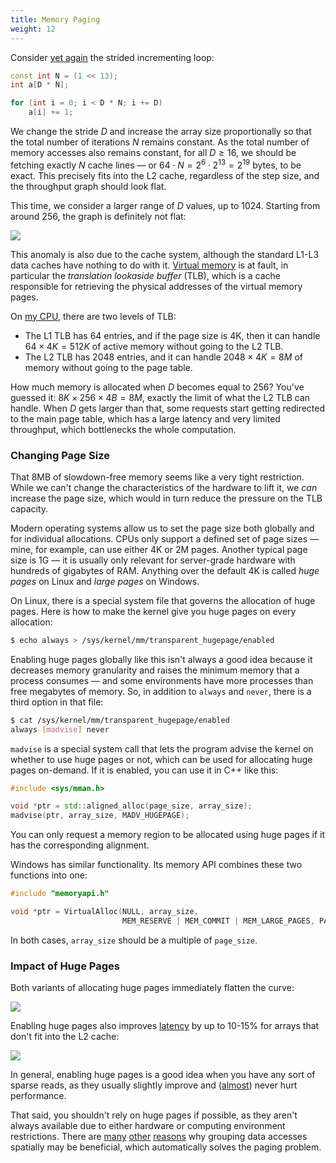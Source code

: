 ```yaml
---
title: Memory Paging
weight: 12
---
```


Consider [yet again](../associativity) the strided incrementing loop:

```cpp
const int N = (1 << 13);
int a[D * N];

for (int i = 0; i < D * N; i += D)
    a[i] += 1;
```

We change the stride $D$ and increase the array size proportionally so that the total number of iterations $N$ remains constant. As the total number of memory accesses also remains constant, for all $D \geq 16$, we should be fetching exactly $N$ cache lines — or $64 \cdot N = 2^6 \cdot 2^{13} = 2^{19}$ bytes, to be exact. This precisely fits into the L2 cache, regardless of the step size, and the throughput graph should look flat.

This time, we consider a larger range of $D$ values, up to 1024. Starting from around 256, the graph is definitely not flat:

![](../img/strides.svg)

This anomaly is also due to the cache system, although the standard L1-L3 data caches have nothing to do with it. [Virtual memory](/hpc/external-memory/virtual) is at fault, in particular the *translation lookaside buffer* (TLB), which is a cache responsible for retrieving the physical addresses of the virtual memory pages.

On [my CPU](https://en.wikichip.org/wiki/amd/microarchitectures/zen_2), there are two levels of TLB:

- The L1 TLB has 64 entries, and if the page size is 4K, then it can handle $64 \times 4K = 512K$ of active memory without going to the L2 TLB.
- The L2 TLB has 2048 entries, and it can handle $2048 \times 4K = 8M$ of memory without going to the page table.

How much memory is allocated when $D$ becomes equal to 256? You've guessed it: $8K \times 256 \times 4B = 8M$, exactly the limit of what the L2 TLB can handle. When $D$ gets larger than that, some requests start getting redirected to the main page table, which has a large latency and very limited throughput, which bottlenecks the whole computation.

### Changing Page Size

That 8MB of slowdown-free memory seems like a very tight restriction. While we can't change the characteristics of the hardware to lift it, we *can* increase the page size, which would in turn reduce the pressure on the TLB capacity.

Modern operating systems allow us to set the page size both globally and for individual allocations. CPUs only support a defined set of page sizes — mine, for example, can use either 4K or 2M pages. Another typical page size is 1G — it is usually only relevant for server-grade hardware with hundreds of gigabytes of RAM. Anything over the default 4K is called *huge pages* on Linux and *large pages* on Windows.

On Linux, there is a special system file that governs the allocation of huge pages. Here is how to make the kernel give you huge pages on every allocation:

```bash
$ echo always > /sys/kernel/mm/transparent_hugepage/enabled
```

Enabling huge pages globally like this isn't always a good idea because it decreases memory granularity and raises the minimum memory that a process consumes — and some environments have more processes than free megabytes of memory. So, in addition to `always` and `never`, there is a third option in that file:

```bash
$ cat /sys/kernel/mm/transparent_hugepage/enabled
always [madvise] never
```

`madvise` is a special system call that lets the program advise the kernel on whether to use huge pages or not, which can be used for allocating huge pages on-demand. If it is enabled, you can use it in C++ like this:

```c++
#include <sys/mman.h>

void *ptr = std::aligned_alloc(page_size, array_size);
madvise(ptr, array_size, MADV_HUGEPAGE);
```

You can only request a memory region to be allocated using huge pages if it has the corresponding alignment.

Windows has similar functionality. Its memory API combines these two functions into one:

```c++
#include "memoryapi.h"

void *ptr = VirtualAlloc(NULL, array_size,
                         MEM_RESERVE | MEM_COMMIT | MEM_LARGE_PAGES, PAGE_READWRITE);
```

In both cases, `array_size` should be a multiple of `page_size`.

### Impact of Huge Pages

Both variants of allocating huge pages immediately flatten the curve:

![](../img/strides-hugepages.svg)

Enabling huge pages also improves [latency](../latency) by up to 10-15% for arrays that don't fit into the L2 cache:

![](../img/permutation-hugepages.svg)

In general, enabling huge pages is a good idea when you have any sort of sparse reads, as they usually slightly improve and ([almost](../aos-soa)) never hurt performance.

That said, you shouldn't rely on huge pages if possible, as they aren't always available due to either hardware or computing environment restrictions. There are [many](../cache-lines) [other](../prefetching) [reasons](../aos-soa) why grouping data accesses spatially may be beneficial, which automatically solves the paging problem.

<!--


virtually located, physically tagged

Actually, TLB misses may stall memory reads for the same reason. The TLB cache is called "lookaside" because the lookup can happen independently from normal data cache lookups. L1 and L2 caches on the other side are private to the core, and so they can store virtual addresses and be queried concurrently with TLB — after fetching a cache line, its tag is used to restore the physical address, which is then checked against the concurrently fetched TLB entry. This trick does not work for shared memory however, because their bandwidth is limited, and dispatching read queries there for no reason is not a good idea in general. So we can observe a similar effect in L3 and RAM reads when the page does not fit L1 TLB and L2 TLB respectively.

For sparse reads, it often makes sense to increase page size, which improves the latency.

Typical size of a page is 4KB, but it can be up to 1G or so for large databases, but enabling it by default is not a good idea as scenarios when we have a VPS with 256M or RAM and more than 256 processes are not uncommon.

Typical page sizes are 4K, 2M and 1G (e. g. allowing for 256K, 128M, 64G memory regions to be stored in a 64-entry L1 TLB respectively).


- There are other types of cache inside CPUs that are used for things other than data. The most important for us are *instruction cache* (I-cache), which is used to speed up the fetching of machine code from memory, and *translation lookaside buffer* (TLB), which is used to store physical locations of virtual memory pages, which is instrumental to the efficiency of virtual memory.

You can fetch this information for your architecture with `cpuid` command.

-->

